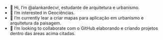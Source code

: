 - 👋 Hi, I’m @alankardecvr, estudante de arquitetura e urbanismo.
- 👀 I’m interested in  Geociências.
- 🌱 I’m currently lear  a criar mapas para aplicação em urbanismo e arquitetura da paisagem.
-  💞️ I’m looking to collaborate  com o GitHub elaborando e criando projetos dentro das áreas acima citadas.
<!---
alankardecvr/alankardecvr is a ✨ special ✨ repository because its `README.md` (this file) appears on your GitHub profile.
You can click the Preview link to take a look at your changes.
--->
